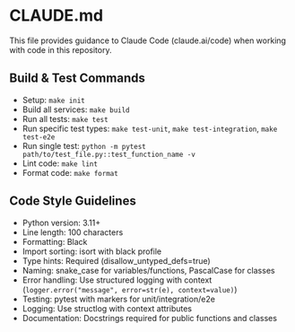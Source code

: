 # CLAUDE.md

This file provides guidance to Claude Code (claude.ai/code) when working with code in this repository.

## Build & Test Commands
- Setup: `make init`
- Build all services: `make build` 
- Run all tests: `make test`
- Run specific test types: `make test-unit`, `make test-integration`, `make test-e2e`
- Run single test: `python -m pytest path/to/test_file.py::test_function_name -v`
- Lint code: `make lint`
- Format code: `make format`

## Code Style Guidelines
- Python version: 3.11+
- Line length: 100 characters
- Formatting: Black
- Import sorting: isort with black profile
- Type hints: Required (disallow_untyped_defs=true)
- Naming: snake_case for variables/functions, PascalCase for classes
- Error handling: Use structured logging with context (`logger.error("message", error=str(e), context=value)`)
- Testing: pytest with markers for unit/integration/e2e
- Logging: Use structlog with context attributes
- Documentation: Docstrings required for public functions and classes
